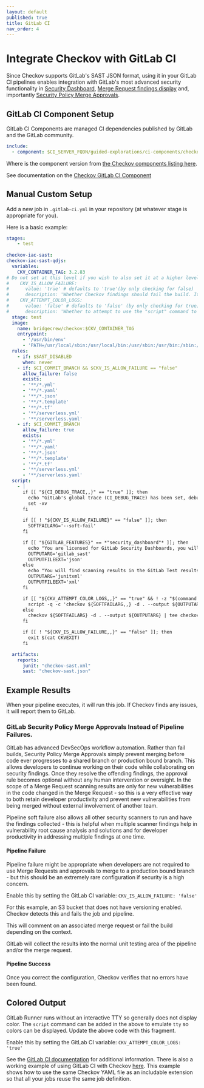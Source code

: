 ```yaml
---
layout: default
published: true
title: GitLab CI
nav_order: 4
---
```


# Integrate Checkov with GitLab CI

Since Checkov supports GitLab's SAST JSON format, using it in your GitLab CI pipelines enables integration with GitLab's most advanced security functionality in [Security Dashboard](https://docs.gitlab.com/ee/user/application_security/security_dashboard/), [Merge Request findings display](https://docs.gitlab.com/ee/user/application_security/sast/) and, importantly [Security Policy Merge Approvals](https://docs.gitlab.com/ee/user/application_security/policies/scan-result-policies.html).

## GitLab CI Component Setup
GitLab CI Components are managed CI dependencies published by GitLab and the GitLab community.

```yaml
include:
  - component: $CI_SERVER_FQDN/guided-explorations/ci-components/checkov-iac-sast/checkov-iac-sast@<VERSION>
```

Where <VERSION> is the component version from [the Checkov components listing here](https://gitlab.com/explore/catalog/guided-explorations/ci-components/checkov-iac-sast).

See documentation on the [Checkov GitLab CI Component](https://gitlab.com/explore/catalog/guided-explorations/ci-components/checkov-iac-sast)

## Manual Custom Setup
Add a new job in `.gitlab-ci.yml` in your repository (at whatever stage is appropriate for you).

Here is a basic example:

```yaml
stages:
    - test
    
checkov-iac-sast:
checkov-iac-sast-qdjs:
  variables:
    CKV_CONTAINER_TAG: 3.2.83
# Do not set at this level if you wish to also set it at a higher level
#    CKV_IS_ALLOW_FAILURE:
#      value: 'true' # defaults to 'true'(by only checking for false)
#      description: 'Whether Checkov findings should fail the build. It is not a GitLab best practice to fail builds right in scanner jobs.'
#    CKV_ATTEMPT_COLOR_LOGS:
#      value: 'false' # defaults to 'false' (by only checking for true)
#      description: 'Whether to attempt to use the "script" command to show color output in GitLab CI'
  stage: test
  image:
    name: bridgecrew/checkov:$CKV_CONTAINER_TAG
    entrypoint:
      - '/usr/bin/env'
      - 'PATH=/usr/local/sbin:/usr/local/bin:/usr/sbin:/usr/bin:/sbin:/bin'
  rules:
    - if: $SAST_DISABLED
      when: never
    - if: $CI_COMMIT_BRANCH && $CKV_IS_ALLOW_FAILURE == "false"
      allow_failure: false
      exists:
      - '**/*.yml'
      - '**/*.yaml'
      - '**/*.json'
      - '**/*.template'
      - '**/*.tf'      
      - '**/serverless.yml'
      - '**/serverless.yaml'
    - if: $CI_COMMIT_BRANCH
      allow_failure: true
      exists:
      - '**/*.yml'
      - '**/*.yaml'
      - '**/*.json'
      - '**/*.template'
      - '**/*.tf'      
      - '**/serverless.yml'
      - '**/serverless.yaml'
  script:
    - |
      if [[ "${CI_DEBUG_TRACE,,}" == "true" ]]; then
        echo "GitLab's global trace (CI_DEBUG_TRACE) has been set, debug logging. More info: https://docs.gitlab.com/ee/ci/variables/#enable-debug-logging"
        set -xv
      fi
      
      if [[ ! "${CKV_IS_ALLOW_FAILURE}" == "false" ]]; then
        SOFTFAILARG='--soft-fail'
      fi

      if [[ "${GITLAB_FEATURES}" == *"security_dashboard"* ]]; then
        echo "You are licensed for GitLab Security Dashboards, you will find scanning results in Security Dashboard."
        OUTPUTARG='gitlab_sast'
        OUTPUTFILEEXT='json'
      else
        echo "You will find scanning results in the GitLab Test results visualization panel on your pipeline tabs."
        OUTPUTARG='junitxml'
        OUTPUTFILEEXT='xml'
      fi

      if [[ "${CKV_ATTEMPT_COLOR_LOGS,,}" == "true" && ! -z "$(command -v screen)" ]]; then
        script -q -c 'checkov ${SOFTFAILARG,,} -d . --output ${OUTPUTARG} | tee checkov-sast.${OUTPUTFILEEXT}' ; CKVEXIT=${PIPESTATUS[0]}
      else
        checkov ${SOFTFAILARG} -d . --output ${OUTPUTARG} | tee checkov-sast.${OUTPUTFILEEXT} ; CKVEXIT=${PIPESTATUS[0]}
      fi

      if [[ ! "${CKV_IS_ALLOW_FAILURE,,}" == "false" ]]; then
        exit $(cat CKVEXIT)
      fi

  artifacts:
    reports:
      junit: "checkov-sast.xml"
      sast: "checkov-sast.json"
```

## Example Results
When your pipeline executes, it will run this job. If Checkov finds any issues, it will report them to GitLab.

### GitLab Security Policy Merge Approvals Instead of Pipeline Failures.
GitLab has advanced DevSecOps workflow automation. Rather than fail builds, Security Policy Merge Approvals simply prevent merging before code ever progresses to a shared branch or production bound branch. This allows developers to continue working on their code while collaborating on security findings. Once they resolve the offending findings, the approval rule becomes optional without any human intervention or oversight. In the scope of a Merge Request scanning results are only for new vulnerabilities in the code changed in the Merge Request - so this is a very effective way to both retain developer productivity and prevent new vulnerabilities from being merged without external involvement of another team.

Pipeline soft failure also allows all other security scanners to run and have the findings collected - this is helpful when multiple scanner findings help in vulnerability root cause analysis and solutions and for developer productivity in addressing multiple findings at one time.

#### Pipeline Failure
Pipeline failure might be appropriate when developers are not required to use Merge Requests and approvals to merge to a production bound branch - but this should be an extremely rare configuration if security is a high concern.

Enable this by setting the GitLab CI variable: `CKV_IS_ALLOW_FAILURE: 'false'`

For this example, an S3 bucket that does not have versioning enabled. Checkov detects this and fails the job and pipeline.

[](gitlab_failed_job.png)

This will comment on an associated merge request or fail the build depending on the context.

GitLab will collect the results into the normal unit testing area of the pipeline and/or the merge request.

#### Pipeline Success
Once you correct the configuration, Checkov verifies that no errors have been found.

[](gitlab_results.png)

## Colored Output
GitLab Runner runs without an interactive TTY so generally does not display color. The `script` command can be added in the above to emulate `tty` so colors can be displayed. Update the above code with this fragment.

Enable this by setting the GitLab CI variable: `CKV_ATTEMPT_COLOR_LOGS: 'true'`

See the [GitLab CI documentation](https://docs.gitlab.com/ee/ci/) for additional information.
There is also a working example of using GitLab CI with Checkov [here](https://gitlab.com/guided-explorations/ci-cd-plugin-extensions/checkov-iac-sast).  This example shows how to use the same Checkov YAML file as an includable extension so that all your jobs reuse the same job definition.
